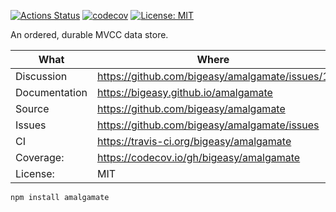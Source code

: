 [![Actions Status](https://github.com/bigeasy/amalgamate/workflows/Node%20CI/badge.svg)](https://github.com/bigeasy/amalgamate/actions)
[![codecov](https://codecov.io/gh/bigeasy/amalgamate/branch/master/graph/badge.svg)](https://codecov.io/gh/bigeasy/amalgamate)
[![License: MIT](https://img.shields.io/badge/License-MIT-yellow.svg)](https://opensource.org/licenses/MIT)

An ordered, durable MVCC data store.

| What          | Where                                            |
| --- | --- |
| Discussion    | https://github.com/bigeasy/amalgamate/issues/1   |
| Documentation | https://bigeasy.github.io/amalgamate             |
| Source        | https://github.com/bigeasy/amalgamate            |
| Issues        | https://github.com/bigeasy/amalgamate/issues     |
| CI            | https://travis-ci.org/bigeasy/amalgamate         |
| Coverage:     | https://codecov.io/gh/bigeasy/amalgamate         |
| License:      | MIT                                              |


```
npm install amalgamate
```
